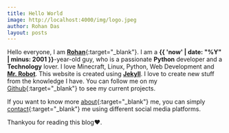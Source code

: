 ```yaml
---
title: Hello World
image: http://localhost:4000/img/logo.jpeg
author: Rohan Das
layout: posts
---
```


Hello everyone, I am [**Rohan**](https://www.instagram.com/RohanDasYT){:target="_blank"}. I am  a **{{ 'now' | date: "%Y" | minus: 2001 }}**-year-old guy, who is a passionate **Python** developer and  a **Technology**  lover. I love Minecraft, Linux, Python, Web Development and [**Mr. Robot**](https://en.wikipedia.org/wiki/Mr._Robot). This website is created using [**Jekyll**](https://jekyllrb.com/). I love to create new stuff from the  knowledge I have. You can follow me on my [Github](https://github.com/RohanDas28){:target="_blank"} to see my current projects. 

If you want to know more [about]({{site.url}}{{site.baseurl}}/#about){:target="_blank"} me, you can simply [contact]({{site.url}}{{site.baseurl}}/#contact){:target="_blank"} me using different social media platforms.<br>

Thankyou for reading this blog❤.